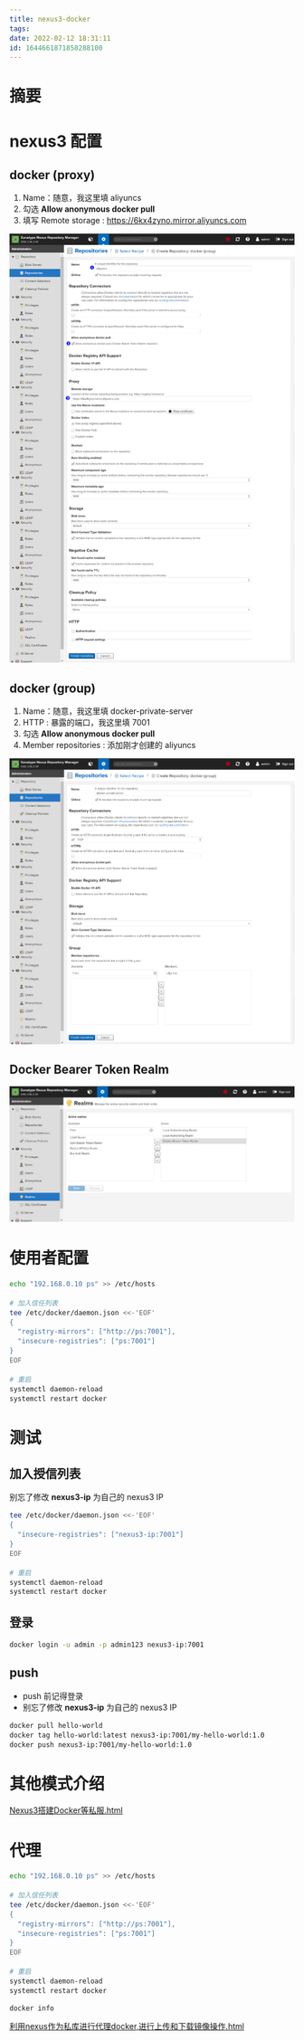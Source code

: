 ```yaml
---
title: nexus3-docker
tags: 
date: 2022-02-12 18:31:11
id: 1644661871858288100
---
```

# 摘要

# nexus3 配置

## docker (proxy)

1. Name：随意，我这里填 aliyuncs
2. 勾选 **Allow anonymous docker pull** 
3. 填写 Remote storage : https://6kx4zyno.mirror.aliyuncs.com 

![image-20220218192615878](assets/images/image-20220218192615878.png)

## docker (group)

1. Name：随意，我这里填 docker-private-server
2. HTTP : 暴露的端口，我这里填 7001
3. 勾选 **Allow anonymous docker pull** 
4. Member repositories : 添加刚才创建的 aliyuncs

![image-20220218193851651](assets/images/image-20220218193851651.png)

## Docker Bearer Token Realm

![image-20220218194020243](assets/images/image-20220218194020243.png)

# 使用者配置

```sh
echo "192.168.0.10 ps" >> /etc/hosts

# 加入信任列表
tee /etc/docker/daemon.json <<-'EOF'
{
  "registry-mirrors": ["http://ps:7001"],
  "insecure-registries": ["ps:7001"]
}
EOF

# 重启
systemctl daemon-reload
systemctl restart docker
```



# 测试

## 加入授信列表

别忘了修改 **nexus3-ip** 为自己的 nexus3 IP

```sh
tee /etc/docker/daemon.json <<-'EOF'
{
  "insecure-registries": ["nexus3-ip:7001"]
}
EOF

# 重启
systemctl daemon-reload
systemctl restart docker
```

## 登录

```sh
docker login -u admin -p admin123 nexus3-ip:7001
```

## push 

- push 前记得登录
- 别忘了修改 **nexus3-ip** 为自己的 nexus3 IP

```sh
docker pull hello-world
docker tag hello-world:latest nexus3-ip:7001/my-hello-world:1.0
docker push nexus3-ip:7001/my-hello-world:1.0
```

# 其他模式介绍

 [Nexus3搭建Docker等私服.html](assets\references\Nexus3搭建Docker等私服.html) 



# 代理





```sh
echo "192.168.0.10 ps" >> /etc/hosts

# 加入信任列表
tee /etc/docker/daemon.json <<-'EOF'
{
  "registry-mirrors": ["http://ps:7001"],
  "insecure-registries": ["ps:7001"]
}
EOF

# 重启
systemctl daemon-reload
systemctl restart docker
```



```
docker info 
```



 [利用nexus作为私库进行代理docker,进行上传和下载镜像操作.html](assets\references\利用nexus作为私库进行代理docker,进行上传和下载镜像操作.html) 





